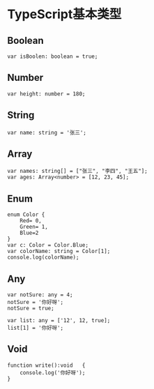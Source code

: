﻿# TypeScript基本类型

## Boolean

    var isBoolen: boolean = true;

## Number

    var height: number = 180;

## String

    var name: string = '张三';

## Array

    var names: string[] = ["张三", "李四", "王五"];
    var ages: Array<number> = [12, 23, 45];

## Enum

    enum Color {
        Red= 0,
        Green= 1,
        Blue=2
    }
    var c: Color = Color.Blue;
    var colorName: string = Color[1];
    console.log(colorName);

## Any

    var notSure: any = 4;
    notSure = '你好呀';
    notSure = true;

    var list: any = ['12', 12, true];
    list[1] = '你好呀';

## Void

    function write():void   {
        console.log('你好呀');
    }

